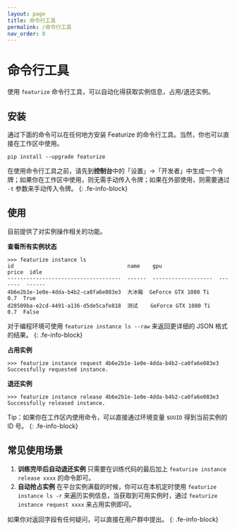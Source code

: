 ```yaml
---
layout: page
title: 命令行工具
permalink: /命令行工具
nav_order: 8
---
```


# 命令行工具

使用 `featurize` 命令行工具，可以自动化得获取实例信息，占用/退还实例。

## 安装

通过下面的命令可以在任何地方安装 Featurize 的命令行工具。当然，你也可以直接在工作区中使用。

```shell
pip install --upgrade featurize
```

在使用命令行工具之前，请先到**控制台**中的「设置」->「开发者」中生成一个令牌；如果你在工作区中使用，则无需手动传入令牌；如果在外部使用，则需要通过 `-t` 参数来手动传入令牌。
{: .fe-info-block}

## 使用

目前提供了对实例操作相关的功能。

**查看所有实例状态**

```
>>> featurize instance ls
id                                    name    gpu                    price  idle
------------------------------------  ------  -------------------  -------  ------
4b6e2b1e-1e0e-4dda-b4b2-ca0fa6e083e3  大冰箱  GeForce GTX 1080 Ti      0.7  True
d28509ba-e2cd-4491-a136-d5de5cafe818  测试    GeForce GTX 1080 Ti      0.7  False
```

对于编程环境可使用 `featurize instance ls --raw` 来返回更详细的 JSON 格式的结果。
{: .fe-info-block}

**占用实例**

```
>>> featurize instance request 4b6e2b1e-1e0e-4dda-b4b2-ca0fa6e083e3
Successfully requested instance.
```

**退还实例**

```
>>> featurize instance release 4b6e2b1e-1e0e-4dda-b4b2-ca0fa6e083e3
Successfully released instance.
```

Tip：如果你在工作区内使用命令，可以直接通过环境变量 `$UUID` 得到当前实例的 ID 号。
{: .fe-info-block}

## 常见使用场景

1. **训练完毕后自动退还实例** 只需要在训练代码的最后加上 `featurize instance release xxxx` 的命令即可。
2. **自动抢占实例** 在平台实例满载的时候，你可以在本机定时使用 `featurize instance ls -r` 来遍历实例信息，当获取到可用实例时，通过 `featurize instance request xxxx` 来占用实例即可。

如果你对返回字段有任何疑问，可以直接在用户群中提出。
{: .fe-info-block}
